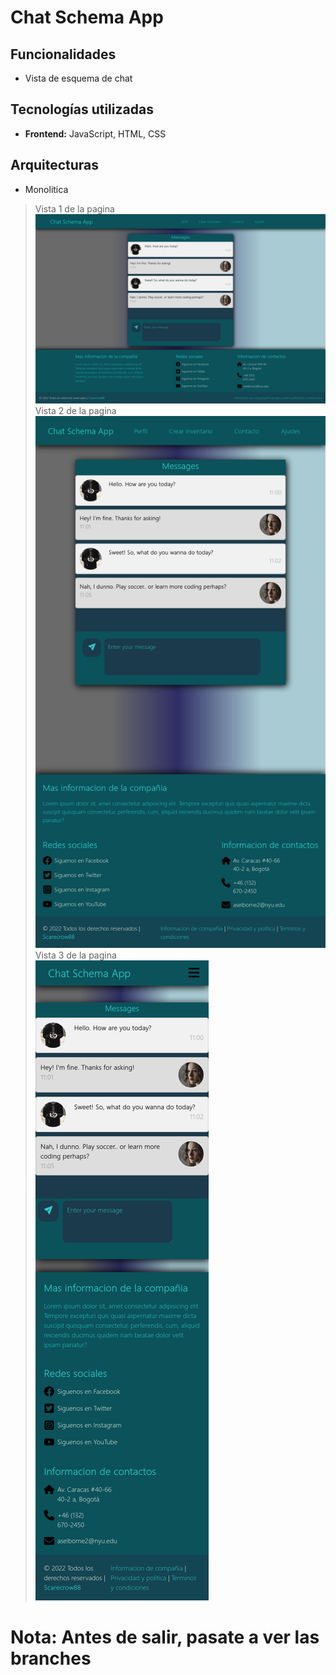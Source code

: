 # Chat Schema App
## Funcionalidades
- Vista de esquema de chat
## Tecnologías utilizadas
- **Frontend:** JavaScript, HTML, CSS
## Arquitecturas
- Monolitica
> Vista 1 de la pagina <br>
![Logo](assets/Capture1.png) <br>
> Vista 2 de la pagina <br>
![Logo](assets/Capture2.png) <br>
> Vista 3 de la pagina <br>
![Logo](assets/Capture3.png) <br>
# **Nota:** Antes de salir, pasate a ver las branches